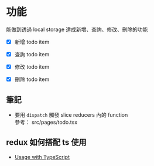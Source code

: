 <!--
先把功能做出來，之後再回頭理解原理、回傳值、各種不同設定值造成的效果等等的細節

之後可以做一個簡易的 react router 切換不同分頁
-->


# 功能
能做到透過 local storage 達成新增、查詢、修改、刪除的功能
- [x] 新增 todo item
- [x] 查詢 todo item
- [x] 修改 todo item
- [x] 刪除 todo item


## 筆記
- 要用 `dispatch` 觸發 slice reducers 內的 function  
  參考： src/pages/todo.tsx


## redux 如何搭配 ts 使用
- [Usage with TypeScript](https://redux.js.org/usage/usage-with-typescript)